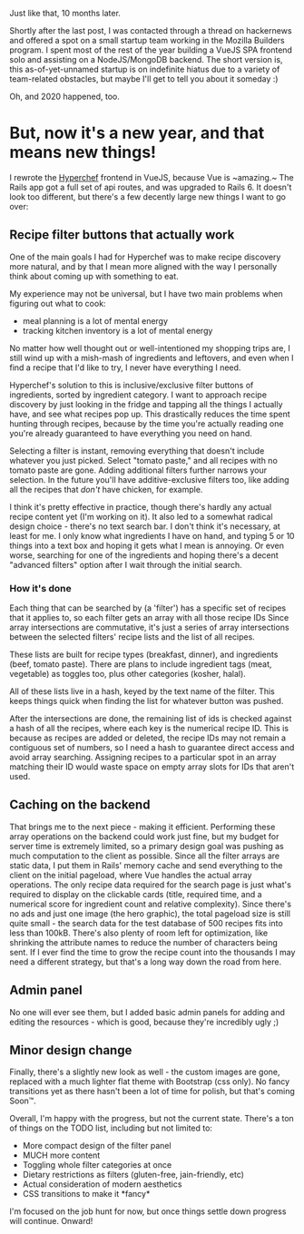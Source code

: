 Just like that, 10 months later.

Shortly after the last post, I was contacted through a thread on hackernews
and offered a spot on a small startup team working in the Mozilla Builders
program. I spent most of the rest of the year building a VueJS SPA frontend
solo and assisting on a NodeJS/MongoDB backend. The short version is, this
as-of-yet-unnamed startup is on indefinite hiatus due to a variety of
team-related obstacles, but maybe I'll get to tell you about it someday :)

Oh, and 2020 happened, too.

# But, now it's a new year, and that means new things!

I rewrote the [Hyperchef](https://cgardn.github.io/hyperchef/) frontend in
VueJS, because Vue is ~amazing.~ The Rails app got a full set of api routes,
and was upgraded to Rails 6. It doesn't look too different, but there's a few
decently large new things I want to go over:

## Recipe filter buttons that actually work
One of the main goals I had for Hyperchef was to make recipe discovery more
natural, and by that I mean more aligned with the way I personally think about
coming up with something to eat. 

My experience may not be universal, but I have two main problems when figuring
out what to cook:

- meal planning is a lot of mental energy
- tracking kitchen inventory is a lot of mental energy

No matter how well thought out or well-intentioned my shopping trips are, I
still wind up with a mish-mash of ingredients and leftovers, and even when I
find a recipe that I'd like to try, I never have everything I need.

Hyperchef's solution to this is inclusive/exclusive filter buttons of
ingredients, sorted by ingredient category. I want to approach recipe
discovery by just looking in the fridge and tapping all the things I actually
have, and see what recipes pop up. This drastically reduces the time spent
hunting through recipes, because by the time you're actually reading one
you're already guaranteed to have everything you need on hand. 

Selecting a filter is instant, removing everything that doesn't include
whatever you just picked. Select "tomato paste," and all recipes with no
tomato paste are gone. Adding additional filters further narrows your
selection. In the future you'll have additive-exclusive filters too, like
adding all the recipes that *don't* have chicken, for example.

I think it's pretty effective in practice, though there's hardly any actual
recipe content yet (I'm working on it). It also led to a somewhat radical
design choice - there's no text search bar. I don't think it's necessary, at
least for me. I only know what ingredients I have on hand, and
typing 5 or 10 things into a text box and hoping it gets what I mean is
annoying. Or even worse, searching for one of the ingredients and hoping
there's a decent "advanced filters" option after I wait through the initial
search.

### How it's done
Each thing that can be searched by (a 'filter') has a specific set of recipes
that it applies to, so each filter gets an array with all those recipe IDs
Since array intersections are commutative, it's just a series of array
intersections between the selected filters' recipe lists and the list of all
recipes.

These lists are built for recipe types (breakfast, dinner), and ingredients
(beef, tomato paste). There are plans to include ingredient tags (meat,
vegetable) as toggles too, plus other categories (kosher, halal).

All of these lists live in a hash, keyed by the text name of the filter. This
keeps things quick when finding the list for whatever button was pushed.

After the intersections are done, the remaining list of ids is checked against
a hash of all the recipes, where each key is the numerical recipe ID. This is
because as recipes are added or deleted, the recipe IDs may not remain a
contiguous set of numbers, so I need a hash to guarantee direct access and
avoid array searching. Assigning recipes to a particular spot in an array
matching their ID would waste space on empty array slots for IDs that aren't
used.

## Caching on the backend
That brings me to the next piece - making it efficient. Performing these array
operations on the backend could work just fine, but my budget for server time
is extremely limited, so a primary design goal was pushing as much computation
to the client as possible. Since all the filter arrays are static data, I
put them in Rails' memory cache and send everything to the client on the
initial pageload, where Vue handles the actual array operations.  The only
recipe data required for the search page is just what's required to display on
the clickable cards (title, required time, and a numerical score for
ingredient count and relative complexity). Since there's no ads and just one
image (the hero graphic), the total pageload size is still quite small - the
search data for the test database of 500 recipes fits into less than 100kB.
There's also plenty of room left for optimization, like shrinking the
attribute names to reduce the number of characters being sent. If I ever find
the time to grow the recipe count into the thousands I may need a different
strategy, but that's a long way down the road from here.

## Admin panel
No one will ever see them, but I added basic admin panels for adding and
editing the resources - which is good, because they're incredibly ugly ;)

## Minor design change
Finally, there's a slightly new look as well - the custom images are gone,
replaced with a much lighter flat theme with Bootstrap (css only).  No fancy
transitions yet as there hasn't been a lot of time for polish, but that's
coming Soon&#8482;.

Overall, I'm happy with the progress, but not the current state. There's a ton
of things on the TODO list, including but not limited to:
- More compact design of the filter panel
- MUCH more content
- Toggling whole filter categories at once
- Dietary restrictions as filters (gluten-free, jain-friendly, etc)
- Actual consideration of modern aesthetics
- CSS transitions to make it \*fancy\*

I'm focused on the job hunt for now, but once things settle down progress will
continue. Onward!
